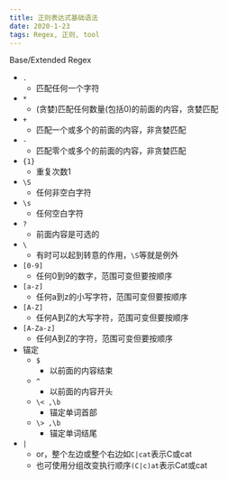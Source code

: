 ```yaml
---
title: 正则表达式基础语法
date: 2020-1-23
tags: Regex, 正则, tool
---
```


Base/Extended Regex

- `.`
    - 匹配任何一个字符
- `*`
    - (贪婪)匹配任何数量(包括0)的前面的内容，贪婪匹配
- `+`
    - 匹配一个或多个的前面的内容，非贪婪匹配
- `-`
    - 匹配零个或多个的前面的内容，非贪婪匹配
- `{1}`
    * 重复次数1
- `\S`
    - 任何非空白字符
- `\s`
    - 任何空白字符
- `?`
    - 前面内容是可选的
- `\`
    - 有时可以起到转意的作用，`\S`等就是例外
- `[0-9]`
    - 任何0到9的数字，范围可变但要按顺序
- `[a-z]`
    - 任何a到z的小写字符，范围可变但要按顺序
- `[A-Z]`
    - 任何A到Z的大写字符，范围可变但要按顺序
- `[A-Za-z]`
    - 任何A到Z的字符，范围可变但要按顺序
- 锚定
    * `$`
        + 以前面的内容结束
    * `^`
        + 以前面的内容开头
    * `\< ,\b`
        + 锚定单词首部
    * `\> ,\b`
        + 锚定单词结尾
- `|`
    * or，整个左边或整个右边如`C|cat`表示C或cat
    * 也可使用分组改变执行顺序`(C|c)at`表示Cat或cat
